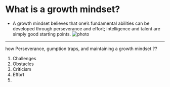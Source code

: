 # What is a growth mindset?
* A growth mindset believes that one’s fundamental abilities can be developed through perseverance and effort; intelligence and talent are simply good starting points.
 ![photo](https://3kllhk1ibq34qk6sp3bhtox1-wpengine.netdna-ssl.com/wp-content/uploads/NewGrowthMindset2.png)

 ****
 how Perseverance, gumption traps, and maintaining a growth mindset ??


 1. Challenges
 1. Obstacles
 1. Criticism
 1. Effort
 1. 